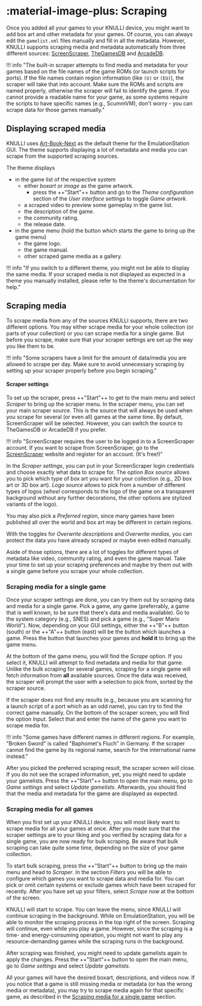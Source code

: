 # :material-image-plus: Scraping

Once you added all your games to your KNULLI device, you might want to add box art and other metadata for your games. Of course, you can always edit the `gamelist.xml` files manually and fill in all the metadata. However, KNULLI supports scraping media and metadata automatically from three different sources: [ScreenScraper](https://www.screenscraper.fr), [TheGamesDB](https://thegamesdb.net) and [ArcadeDB](http://adb.arcadeitalia.net).

!!! info "The built-in scraper attempts to find media and metadata for your games based on the file names of the game ROMs (or launch scripts for ports). If the file names contain region information (like `(U)` or `(EU)`), the scraper will take that into account. Make sure the ROMs and scripts are named properly, otherwise the scraper will fail to identify the game. If you cannot provide a readable name for your game, as some systems require the scripts to have specific names (e.g., ScummVM), don't worry - you can scrape data for those games manually."

## Displaying scraped media

KNULLI uses [Art-Book-Next](https://github.com/anthonycaccese/art-book-next-es) as the default theme for the EmulationStation GUI. The theme supports displaying a lot of metadata and media you can scrape from the supported scraping sources.

The theme displays

* in the game list of the respective system
    * either *boxart* or *image* as the game artwork.
        * press the ++"Start"++ button and go to the *Theme configuration* section of the *User interface settings* to toggle *Game artwork*.
    * a scraped video to preview some gameplay in the game list.
    * the description of the game.
    * the community rating.
    * the release date.
* in the game menu (hold the button which starts the game to bring up the game menu)
    * the game logo.
    * the game manual.
    * other scraped game media as a gallery.

!!! info "If you switch to a different theme, you might not be able to display the same media. If your scraped media is not displayed as expected in a theme you manually installed, please refer to the theme's documentation for help."

## Scraping media

To scrape media from any of the sources KNULLI supports, there are two different options. You may either scrape media for your whole collection (or parts of your collection) or you can scrape media for a single game. But before you scrape, make sure that your scraper settings are set up the way you like them to be.

!!! info "Some scrapers have a limit for the amount of data/media you are allowed to scrape per day. Make sure to avoid unnecessary scraping by setting up your scraper properly before you begin scraping."

#### Scraper settings

To set up the scraper, press ++"Start"++ to get to the main menu and select *Scraper* to bring up the scraper menu. In the scraper menu, you can set your main scraper source. This is the source that will always be used when you scrape for several (or even all) games at the same time. By default, ScreenScraper will be selected. However, you can switch the source to TheGamesDB or ArcadeDB if you prefer.

!!! info "ScreenScraper requires the user to be logged in to a ScreenScraper account. If you want to scrape from ScreenScraper, go to the [ScreenScraper](https://www.screenscraper.fr) website and register for an account. (It's free!)"

In the *Scraper settings*, you can put in your ScreenScraper login credentials and choose exactly what data to scrape for. The option *Box source* allows you to pick which type of box art you want for your collection (e.g., 2D box art or 3D box art). *Logo source* allows to pick from a number of different types of logos (*wheel* corresponds to the logo of the game on a transparent background without any further decorations, the other options are stylized variants of the logo).

You may also pick a *Preferred region*, since many games have been published all over the world and box art may be different in certain regions.

With the toggles for *Overwrite descriptions* and *Overwrite medias*, you can protect the data you have already scraped or maybe even edited manually.

Aside of those options, there are a lot of toggles for different types of metadata like video, community rating, and even the game manual. Take your time to set up your scraping preferences and maybe try them out with a single game before you scrape your whole collection.

### Scraping media for a single game

Once your scraper settings are done, you can try them out by scraping data and media for a single game. Pick a game, any game (preferrably, a game that is well known, to be sure that there's data and media available). Go to the system category (e.g., SNES) and pick a game (e.g., "Super Mario World"). Now, depending on your GUI settings, either the ++"B"++ button (south) or the ++"A"++ button (east) will be the button which launches a game. Press the button that launches your games and **hold it** to bring up the game menu.

At the bottom of the game menu, you will find the *Scrape* option. If you select it, KNULLI will attempt to find metadata and media for that game. Unlike the bulk scraping for several games, scraping for a single game will fetch information from **all** available sources. Once the data was received, the scraper will prompt the user with a selection to pick from, sorted by the scraper source.

If the scraper does not find any results (e.g., because you are scanning for a launch script of a port which as an odd name), you can try to find the correct game manually. On the bottom of the scraper screen, you will find the option *Input*. Select that and enter the name of the game you want to scrape media for.

!!! info "Some games have different names in different regions. For example, "Broken Sword" is called "Baphomet's Fluch" in Germany. If the scraper cannot find the game by its regional name, search for the international name instead."

After you picked the preferred scraping result, the scraper screen will close. If you do not see the scraped information, yet, you might need to update your gamelists. Press the ++"Start"++ button to open the main menu, go to *Game settings* and select *Update gamelists*. Afterwards, you should find that the media and metadata for the game are displayed as expected.

### Scraping media for all games

When you first set up your KNULLI device, you will most likely want to scrape media for all your games at once. After you made sure that the scraper settings are to your liking and you verified by scraping data for a single game, you are now ready for bulk scraping. Be aware that bulk scraping can take quite some time, depending on the size of your game collection.

To start bulk scraping, press the ++"Start"++ button to bring up the main menu and head to *Scraper*. In the section *Filters* you will be able to configure which games you want to scrape data and media for. You can pick or omit certain systems or exclude games which have been scraped for recently. After you have set up your filters, select *Scrape now* at the bottom of the screen.

KNULLI will start to scrape. You can leave the menu, since KNULLI will continue scraping in the background. While on EmulationStation, you will be able to monitor the scraping process in the top right of the screen. Scraping will continue, even while you play a game. However, since the scraping is a time- and energy-consuming operation, you might not want to play any resource-demanding games while the scraping runs in the background.

After scraping was finished, you might need to update gamelists again to apply the changes. Press the ++"Start"++ button to open the main menu, go to *Game settings* and select *Update gamelists*.

All your games will have the desired boxart, descriptions, and videos now. If you notice that a game is still missing media or metadata (or has the wrong media or metadata), you may try to scrape media again for that specific game, as described in the [Scraping media for a single game](#scraping-media-for-a-single-game) section.

